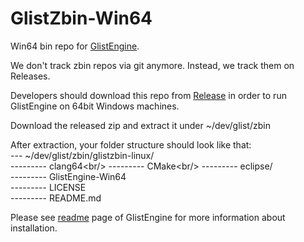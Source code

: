 # GlistZbin-Win64
Win64 bin repo for [GlistEngine](https://github.com/GlistEngine/GlistEngine).

We don't track zbin repos via git anymore. Instead, we track them on Releases.

Developers should download this repo from [Release](https://github.com/GlistEngine/glistzbin-win64/releases/latest) in order to run GlistEngine on 64bit Windows machines.

Download the released zip and extract it under ~/dev/glist/zbin

After extraction, your folder structure should look like that:<br/>
--- ~/dev/glist/zbin/glistzbin-linux/<br/>
--------- clang64\<br/>
--------- CMake\<br/>
--------- eclipse/<br/>
--------- GlistEngine-Win64<br/>
--------- LICENSE<br/>
--------- README.md<br/>

Please see [readme](https://github.com/GlistEngine/GlistEngine/blob/main/README.md) page of GlistEngine for more information about installation.
